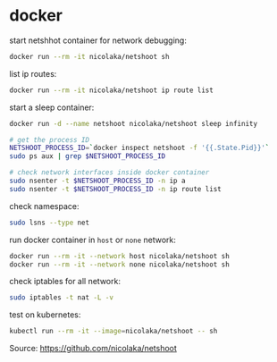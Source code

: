 # docker

start netshhot container for network debugging:
```bash
docker run --rm -it nicolaka/netshoot sh
```

list ip routes:
```bash
docker run --rm -it nicolaka/netshoot ip route list
```

start a sleep container:
```bash
docker run -d --name netshoot nicolaka/netshoot sleep infinity

# get the process ID
NETSHOOT_PROCESS_ID=`docker inspect netshoot -f '{{.State.Pid}}'`
sudo ps aux | grep $NETSHOOT_PROCESS_ID

# check network interfaces inside docker container
sudo nsenter -t $NETSHOOT_PROCESS_ID -n ip a
sudo nsenter -t $NETSHOOT_PROCESS_ID -n ip route list
```

check namespace:
```bash
sudo lsns --type net
```

run docker container in `host` or `none` network:
```bash
docker run --rm -it --network host nicolaka/netshoot sh
docker run --rm -it --network none nicolaka/netshoot sh
```

check iptables for all network:
```bash
sudo iptables -t nat -L -v
```

test on kubernetes:
```bash
kubectl run --rm -it --image=nicolaka/netshoot -- sh
```
Source: https://github.com/nicolaka/netshoot

